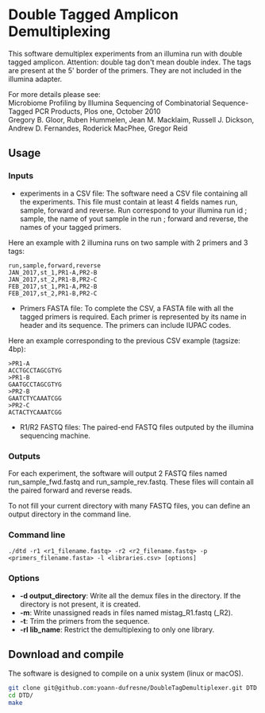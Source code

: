 # Double Tagged Amplicon Demultiplexing

This software demultiplex experiments from an illumina run with double tagged amplicon. 
Attention: double tag don't mean double index.
The tags are present at the 5' border of the primers. They are not included in the illumina adapter.  
  
For more details please see:  
Microbiome Profiling by Illumina Sequencing of Combinatorial Sequence-Tagged PCR Products, Plos one, October 2010  
Gregory B. Gloor, Ruben Hummelen, Jean M. Macklaim, Russell J. Dickson, Andrew D. Fernandes, Roderick MacPhee, Gregor Reid  


## Usage

### Inputs

* experiments in a CSV file: The software need a CSV file containing all the experiments. This file must contain at least 4 fields names run, sample, forward and reverse. Run correspond to your illumina run id ; sample, the name of yout sample in the run ; forward and reverse, the names of your tagged primers.  
  
Here an example with 2 illumina runs on two sample with 2 primers and 3 tags:  

    run,sample,forward,reverse
    JAN_2017,st_1,PR1-A,PR2-B
    JAN_2017,st_2,PR1-B,PR2-C
    FEB_2017,st_1,PR1-A,PR2-B
    FEB_2017,st_2,PR1-B,PR2-C

* Primers FASTA file: To complete the CSV, a FASTA file with all the tagged primers is required. Each primer is represented by its name in header and its sequence. The primers can include IUPAC codes.  
  
Here an example corresponding to the previous CSV example (tagsize: 4bp):  

    >PR1-A
    ACCTGCCTAGCGTYG
    >PR1-B
    GAATGCCTAGCGTYG
    >PR2-B
    GAATCTYCAAATCGG
    >PR2-C
    ACTACTYCAAATCGG

* R1/R2 FASTQ files: The paired-end FASTQ files outputed by the illumina sequencing machine.

### Outputs

For each experiment, the software will output 2 FASTQ files named run_sample_fwd.fastq and run_sample_rev.fastq. These files will contain all the paired forward and reverse reads.  
  
To not fill your current directory with many FASTQ files, you can define an output directory in the command line.

### Command line

    ./dtd -r1 <r1_filename.fastq> -r2 <r2_filename.fastq> -p <primers_filename.fasta> -l <libraries.csv> [options]

### Options

* **-d output_directory**: Write all the demux files in the directory. If the directory is not present, it is created.
* **-m**: Write unassigned reads in files named mistag_R1.fastq (_R2).
* **-t**: Trim the primers from the sequence.
* **-rl lib_name**: Restrict the demultiplexing to only one library.

## Download and compile

The software is designed to compile on a unix system (linux or macOS).  

```bash
git clone git@github.com:yoann-dufresne/DoubleTagDemultiplexer.git DTD  
cd DTD/  
make  
```
